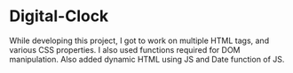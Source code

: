 # Digital-Clock
While developing this project, I got to work on multiple HTML tags, and various CSS properties. I also used functions required for DOM manipulation. Also added dynamic HTML using JS and Date function of JS.
